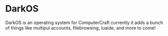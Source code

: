 DarkOS
======

DarkOS is an operating system for ComputerCraft currently it adds a bunch of things like multipul accounts, filebrowsing, luaide, and more to come!
